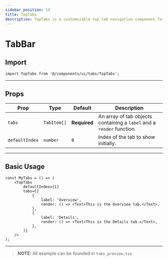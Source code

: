 ```yaml
---
sidebar_position: 14
title: TopTabs
description: TopTabs is a customizable top tab navigation component for React Native. It provides a clean, animated underline indicator and supports rendering dynamic tab content based on the selected tab.
---
```


# TabBar

## Import

```tsx
import TopTabs from '@/components/ui/tabs/TopTabs'; 
```

---

## Props

| Prop           | Type        | Default      | Description                                                           |
|----------------|-------------|--------------|-----------------------------------------------------------------------|
| `tabs`         | `TabItem[]` | **Required** | An array of tab objects containing a `label` and a `render` function. |
| `defaultIndex` | `number`    | `0`          | Index of the tab to show initially.                                   |

---

## Basic Usage

```tsx
const MyTabs = () => (
    <TopTabs
        defaultIndex={1}
        tabs={[
            {
                label: 'Overview',
                render: () => <Text>This is the Overview tab.</Text>,
            },
            {
                label: 'Details',
                render: () => <Text>This is the Details tab.</Text>,
            },
        ]}
    />
);
```

---

> **NOTE:**
> All example can be founded in `tabs_preview.tsx`